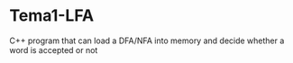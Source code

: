 # Tema1-LFA
C++ program that can load a DFA/NFA into memory and decide whether a word is accepted or not
